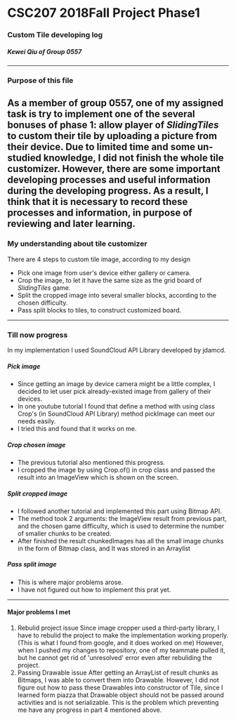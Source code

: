 # CSC207 2018Fall Project Phase1
### Custom Tile developing log
##### Kewei Qiu of __Group 0557__
---
### Purpose of this file
  As a member of group 0557, one of my assigned task is try to implement one of the several bonuses of phase 1: allow player of _SlidingTiles_ to custom their tile by uploading a picture from their device.
  Due to limited time and some un-studied knowledge, I did not finish the whole tile customizer. However, there are some important developing processes and useful information during the developing progress.
  As a result, I think that it is necessary to record these processes and information, in purpose of reviewing and later learning.
---
### My understanding about tile customizer
  There are 4 steps to custom tile image, according to my design
 - Pick one image from user's device either gallery or camera.
 - Crop the image, to let it have the same size as the grid board of _SlidingTiles_ game.
 - Split the cropped image into several smaller blocks, according to the chosen difficulty.
 - Pass split blocks to tiles, to construct customized board.
---
### Till now progress
In my implementation I used SoundCloud API Library developed by jdamcd.
##### Pick image
 - Since getting an image by device camera might be a little complex, I decided to let user pick already-existed image from gallery of their devices.
 - In one youtube tutorial I found that define a method with using class Crop's (in SoundCloud API Library) method pickImage can meet our needs easily.
 - I tried this and found that it works on me.
##### Crop chosen image
 - The previous tutorial also mentioned this progress.
 - I cropped the image by using Crop.of() in crop class and passed the result into an ImageView which is shown on the screen.
##### Split cropped image
 - I followed another tutorial and implemented this part using Bitmap API.
 - The method took 2 arguments: the ImageView result from previous part, and the chosen game difficulty, which is used to determine the number of smaller chunks to be created.
 - After finished the result chunkedImages has all the small image chunks in the form of Bitmap class, and It was stored in an Arraylist
##### Pass split image
 - This is where major problems arose.
 - I have not figured out how to implement this prat yet.
---
#### Major problems I met
 1. Rebulid project issue
 Since image cropper used a third-party library, I have to rebulid the project to make the implementation working properly. (This is what I found from google, and it does worked on me)
 However, when I pushed my changes to repository, one of my teammate pulled it, but he cannot get rid of 'unresolved' error even after rebuliding the project.
 2. Passing Drawable issue
 After getting an ArrayList of result chunks as Bitmaps, I was able to convert them into Drawable.
 However, I did not figure out how to pass these Drawables into constructor of Tile, since I learned form piazza that Drawable object should not be passed around activities and is not serializable.
 This is the problem which preventing me have any progress in part 4 mentioned above.
